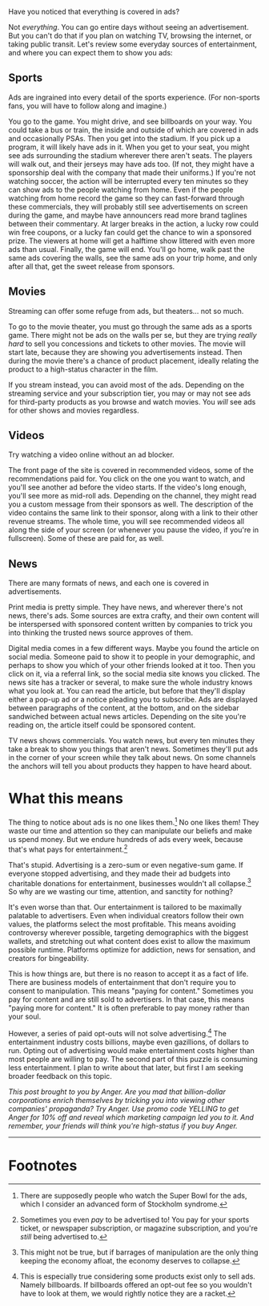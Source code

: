 Have you noticed that everything is covered in ads?

Not *everything*. You can go entire days without seeing an advertisement. But you can't do that if you plan on watching TV, browsing the internet, or taking public transit. Let's review some everyday sources of entertainment, and where you can expect them to show you ads:

## Sports

Ads are ingrained into every detail of the sports experience. (For non-sports fans, you will have to follow along and imagine.)

You go to the game. You might drive, and see billboards on your way. You could take a bus or train, the inside and outside of which are covered in ads and occasionally PSAs. Then you get into the stadium. If you pick up a program, it will likely have ads in it. When you get to your seat, you might see ads surrounding the stadium wherever there aren't seats. The players will walk out, and their jerseys may have ads too. (If not, they might have a sponsorship deal with the company that made their uniforms.) If you're not watching soccer, the action will be interrupted every ten minutes so they can show ads to the people watching from home. Even if the people watching from home record the game so they can fast-forward through these commercials, they will probably still see advertisements on screen during the game, and maybe have announcers read more brand taglines between their commentary. At larger breaks in the action, a lucky row could win free coupons, or a lucky fan could get the chance to win a sponsored prize. The viewers at home will get a halftime show littered with even more ads than usual. Finally, the game will end. You'll go home, walk past the same ads covering the walls, see the same ads on your trip home, and only after all that, get the sweet release from sponsors.

## Movies

Streaming can offer some refuge from ads, but theaters... not so much.

To go to the movie theater, you must go through the same ads as a sports game. There might not be ads on the walls per se, but they are trying *really hard* to sell you concessions and tickets to other movies. The movie will start late, because they are showing you advertisements instead. Then during the movie there's a chance of product placement, ideally relating the product to a high-status character in the film.

If you stream instead, you can avoid most of the ads. Depending on the streaming service and your subscription tier, you may or may not see ads for third-party products as you browse and watch movies. You *will* see ads for other shows and movies regardless.

## Videos

Try watching a video online without an ad blocker.

The front page of the site is covered in recommended videos, some of the recommendations paid for. You click on the one you want to watch, and you'll see another ad before the video starts. If the video's long enough, you'll see more as mid-roll ads. Depending on the channel, they might read you a custom message from their sponsors as well. The description of the video contains the same link to their sponsor, along with a link to their other revenue streams. The whole time, you will see recommended videos all along the side of your screen (or whenever you pause the video, if you're in fullscreen). Some of these are paid for, as well.

## News

There are many formats of news, and each one is covered in advertisements.

Print media is pretty simple. They have news, and wherever there's not news, there's ads. Some sources are extra crafty, and their own content will be interspersed with sponsored content written by companies to trick you into thinking the trusted news source approves of them.

Digital media comes in a few different ways. Maybe you found the article on social media. Someone paid to show it to people in your demographic, and perhaps to show you which of your other friends looked at it too. Then you click on it, via a referral link, so the social media site knows you clicked. The news site has a tracker or several, to make sure the whole industry knows what you look at. You can read the article, but before that they'll display either a pop-up ad or a notice pleading you to subscribe. Ads are displayed between paragraphs of the content, at the bottom, and on the sidebar sandwiched between actual news articles. Depending on the site you're reading on, the article itself could be sponsored content.

TV news shows commercials. You watch news, but every ten minutes they take a break to show you things that aren't news. Sometimes they'll put ads in the corner of your screen while they talk about news. On some channels the anchors will tell you about products they happen to have heard about.

# What this means

The thing to notice about ads is no one likes them.[^1] No one likes them! They waste our time and attention so they can manipulate our beliefs and make us spend money. But we endure hundreds of ads every week, because that's what pays for entertainment.[^2]

That's stupid. Advertising is a zero-sum or even negative-sum game. If everyone stopped advertising, and they made their ad budgets into charitable donations for entertainment, businesses wouldn't all collapse.[^3] So why are we wasting our time, attention, and sanctity for nothing?

It's even worse than that. Our entertainment is tailored to be maximally palatable to advertisers. Even when individual creators follow their own values, the platforms select the most profitable. This means avoiding controversy wherever possible, targeting demographics with the biggest wallets, and stretching out what content does exist to allow the maximum possible runtime. Platforms optimize for addiction, news for sensation, and creators for bingeability.

This is how things are, but there is no reason to accept it as a fact of life. There are business models of entertainment that don't require you to consent to manipulation. This means "paying for content." Sometimes you pay for content and are still sold to advertisers. In that case, this means "paying more for content." It is often preferable to pay money rather than your soul.

However, a series of paid opt-outs will not solve advertising.[^4] The entertainment industry costs billions, maybe even gazillions, of dollars to run. Opting out of advertising would make entertainment costs higher than most people are willing to pay. The second part of this puzzle is consuming less entertainment. I plan to write about that later, but first I am seeking broader feedback on this topic.

*This post brought to you by Anger. Are you mad that billion-dollar corporations enrich themselves by tricking you into viewing other companies' propaganda? Try Anger. Use promo code YELLING to get Anger for 10% off and reveal which marketing campaign led you to it. And remember, your friends will think you're high-status if you buy Anger.*

---

# Footnotes

[^1]: There are supposedly people who watch the Super Bowl for the ads, which I consider an advanced form of Stockholm syndrome.

[^2]: Sometimes you even *pay* to be advertised to! You pay for your sports ticket, or newspaper subscription, or magazine subscription, and you're *still* being advertised to.

[^3]: This might not be true, but if barrages of manipulation are the only thing keeping the economy afloat, the economy deserves to collapse.

[^4]: This is especially true considering some products exist only to sell ads. Namely billboards. If billboards offered an opt-out fee so you wouldn't have to look at them, we would rightly notice they are a racket.